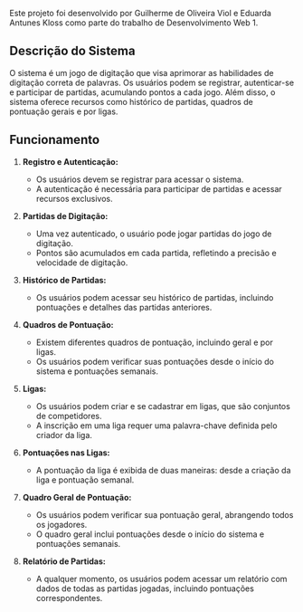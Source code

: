 
Este projeto foi desenvolvido por Guilherme de Oliveira Viol e Eduarda Antunes Kloss como parte do trabalho de Desenvolvimento Web 1.

## Descrição do Sistema

O sistema é um jogo de digitação que visa aprimorar as habilidades de digitação correta de palavras. Os usuários podem se registrar, autenticar-se e participar de partidas, acumulando pontos a cada jogo. Além disso, o sistema oferece recursos como histórico de partidas, quadros de pontuação gerais e por ligas.

## Funcionamento

1. **Registro e Autenticação:**
   - Os usuários devem se registrar para acessar o sistema.
   - A autenticação é necessária para participar de partidas e acessar recursos exclusivos.

2. **Partidas de Digitação:**
   - Uma vez autenticado, o usuário pode jogar partidas do jogo de digitação.
   - Pontos são acumulados em cada partida, refletindo a precisão e velocidade de digitação.

3. **Histórico de Partidas:**
   - Os usuários podem acessar seu histórico de partidas, incluindo pontuações e detalhes das partidas anteriores.

4. **Quadros de Pontuação:**
   - Existem diferentes quadros de pontuação, incluindo geral e por ligas.
   - Os usuários podem verificar suas pontuações desde o início do sistema e pontuações semanais.

5. **Ligas:**
   - Os usuários podem criar e se cadastrar em ligas, que são conjuntos de competidores.
   - A inscrição em uma liga requer uma palavra-chave definida pelo criador da liga.

6. **Pontuações nas Ligas:**
   - A pontuação da liga é exibida de duas maneiras: desde a criação da liga e pontuação semanal.

7. **Quadro Geral de Pontuação:**
   - Os usuários podem verificar sua pontuação geral, abrangendo todos os jogadores.
   - O quadro geral inclui pontuações desde o início do sistema e pontuações semanais.

8. **Relatório de Partidas:**
   - A qualquer momento, os usuários podem acessar um relatório com dados de todas as partidas jogadas, incluindo pontuações correspondentes.
